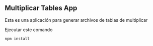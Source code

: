 

## Multiplicar Tables App

Esta es una aplicación para generar archivos de tablas de multiplicar

Ejecutar este comando

```
npm install
```
